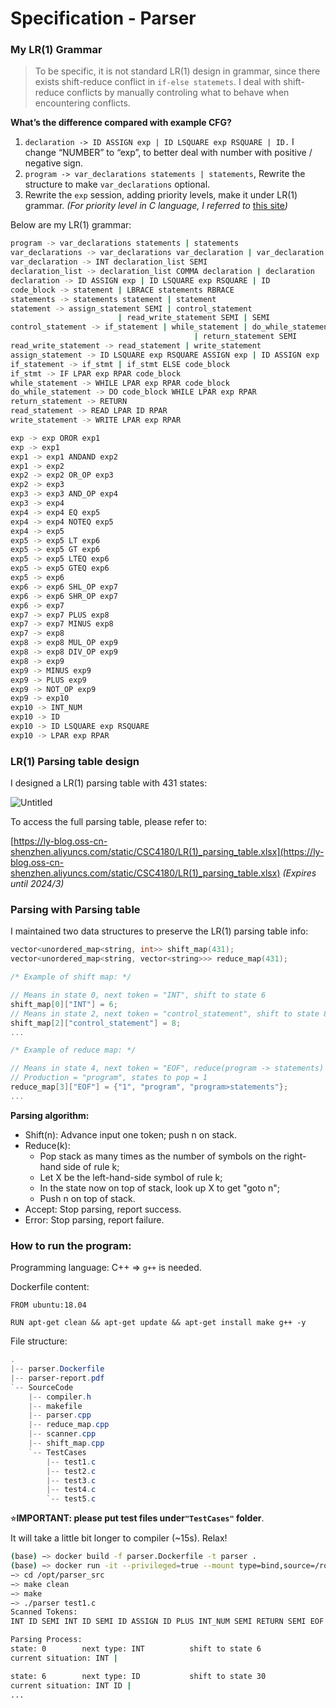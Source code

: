 # Specification - Parser

### My LR(1) Grammar

> To be specific, it is not standard LR(1) design in grammar, since there exists shift-reduce conflict in `if-else statemets`.  I deal with shift-reduce conflicts by manually controling what to behave when encountering conflicts.
> 

**What’s the difference compared with example CFG?**

1. `declaration -> ID ASSIGN exp | ID LSQUARE exp RSQUARE | ID.` I change “NUMBER” to “exp”, to better deal with number with positive / negative sign.
2. `program -> var_declarations statements | statements`, Rewrite the structure to make `var_declarations` optional.
3. Rewrite the `exp` session, adding priority levels, make it under LR(1) grammar. *(For priority level in C language, I referred to* [this site](https://www.zhihu.com/question/482207875/answer/2087439250)*)*

Below are my LR(1) grammar:

```bash
program -> var_declarations statements | statements
var_declarations -> var_declarations var_declaration | var_declaration
var_declaration -> INT declaration_list SEMI
declaration_list -> declaration_list COMMA declaration | declaration
declaration -> ID ASSIGN exp | ID LSQUARE exp RSQUARE | ID
code_block -> statement | LBRACE statements RBRACE
statements -> statements statement | statement
statement -> assign_statement SEMI | control_statement 
						| read_write_statement SEMI | SEMI
control_statement -> if_statement | while_statement | do_while_statement SEMI
										 | return_statement SEMI
read_write_statement -> read_statement | write_statement
assign_statement -> ID LSQUARE exp RSQUARE ASSIGN exp | ID ASSIGN exp
if_statement -> if_stmt | if_stmt ELSE code_block
if_stmt -> IF LPAR exp RPAR code_block
while_statement -> WHILE LPAR exp RPAR code_block
do_while_statement -> DO code_block WHILE LPAR exp RPAR
return_statement -> RETURN
read_statement -> READ LPAR ID RPAR
write_statement -> WRITE LPAR exp RPAR

exp -> exp OROR exp1
exp -> exp1
exp1 -> exp1 ANDAND exp2
exp1 -> exp2
exp2 -> exp2 OR_OP exp3
exp2 -> exp3
exp3 -> exp3 AND_OP exp4
exp3 -> exp4
exp4 -> exp4 EQ exp5
exp4 -> exp4 NOTEQ exp5
exp4 -> exp5
exp5 -> exp5 LT exp6
exp5 -> exp5 GT exp6
exp5 -> exp5 LTEQ exp6
exp5 -> exp5 GTEQ exp6
exp5 -> exp6
exp6 -> exp6 SHL_OP exp7
exp6 -> exp6 SHR_OP exp7
exp6 -> exp7
exp7 -> exp7 PLUS exp8
exp7 -> exp7 MINUS exp8
exp7 -> exp8
exp8 -> exp8 MUL_OP exp9
exp8 -> exp8 DIV_OP exp9
exp8 -> exp9
exp9 -> MINUS exp9
exp9 -> PLUS exp9
exp9 -> NOT_OP exp9
exp9 -> exp10
exp10 -> INT_NUM
exp10 -> ID
exp10 -> ID LSQUARE exp RSQUARE
exp10 -> LPAR exp RPAR
```

### LR(1) Parsing table design

I designed a LR(1) parsing table with 431 states:

![Untitled](Compiler%20Project%203%20-%20Scanner%204aea326e4c664360bf68b5414af22b07/Untitled.png)

To access the full parsing table, please refer to:

[https://ly-blog.oss-cn-shenzhen.aliyuncs.com/static/CSC4180/LR(1)_parsing_table.xlsx](https://ly-blog.oss-cn-shenzhen.aliyuncs.com/static/CSC4180/LR(1)_parsing_table.xlsx) *(Expires until 2024/3)*

### Parsing with Parsing table

I maintained two data structures to preserve the LR(1) parsing table info:

```cpp
vector<unordered_map<string, int>> shift_map(431);
vector<unordered_map<string, vector<string>>> reduce_map(431);

/* Example of shift map: */

// Means in state 0, next token = "INT", shift to state 6
shift_map[0]["INT"] = 6;   
// Means in state 2, next token = "control_statement", shift to state 8
shift_map[2]["control_statement"] = 8;  
...

/* Example of reduce map: */

// Means in state 4, next token = "EOF", reduce(program -> statements)
// Production = "program", states to pop = 1
reduce_map[3]["EOF"] = {"1", "program", "program>statements"};
...
```

**Parsing algorithm:**

- Shift(n): Advance input one token; push n on stack.
- Reduce(k):
    - Pop stack as many times as the number of symbols on the right-hand
    side of rule k;
    - Let X be the left-hand-side symbol of rule k;
    - In the state now on top of stack, look up X to get "goto n";
    - Push n on top of stack.
- Accept: Stop parsing, report success.
- Error: Stop parsing, report failure.

### How to run the program:

Programming language: C++ => `g++` is needed.

Dockerfile content:

```
FROM ubuntu:18.04

RUN apt-get clean && apt-get update && apt-get install make g++ -y

```

File structure:

```powershell
.
|-- parser.Dockerfile
|-- parser-report.pdf
`-- SourceCode
    |-- compiler.h
    |-- makefile
    |-- parser.cpp
    |-- reduce_map.cpp
    |-- scanner.cpp
    |-- shift_map.cpp
    `-- TestCases
        |-- test1.c
        |-- test2.c
        |-- test3.c
        |-- test4.c
        `-- test5.c

```

⭐︎**IMPORTANT: please put test files under`"TestCases"` folder**.

It will take a little bit longer to compiler (~15s). Relax!

```bash
(base) −> docker build -f parser.Dockerfile -t parser .
(base) −> docker run -it --privileged=true --mount type=bind,source=/root/Compiler/parser/SourceCode,target=/opt/parser_src/ parser bash
−> cd /opt/parser_src
−> make clean
−> make
−> ./parser test1.c
Scanned Tokens:
INT ID SEMI INT ID SEMI ID ASSIGN ID PLUS INT_NUM SEMI RETURN SEMI EOF

Parsing Process:
state: 0        next type: INT          shift to state 6
current situation: INT |

state: 6        next type: ID           shift to state 30
current situation: INT ID |
...
```